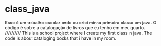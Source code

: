 # class_java

Esse é um trabalho escolar onde eu criei minha primeira classe em java. O código é sobre a catalogação de livros que eu tenho em meu quarto.
//////////
This is a school project where I create my first class in java. The code is about cataloging books that i have in my room.
